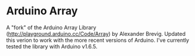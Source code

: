 # Arduino Array
A "fork" of the Arduino Array Library (http://playground.arduino.cc/Code/Array) by Alexander Brevig. Updated this verion to work with the more recent versions of Arduino. I've currently tested the library with Arduino v1.6.5.


